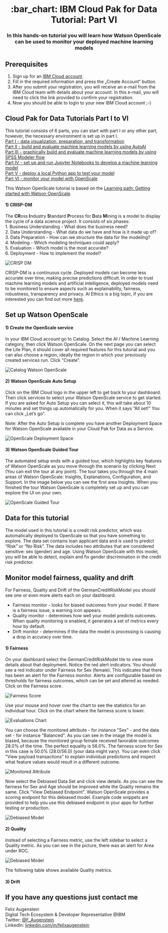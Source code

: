 <h1 align="center" style="border-bottom: none;">:bar_chart: IBM Cloud Pak for Data Tutorial: Part VI</h1>
<h3 align="center">In this hands-on tutorial you will learn how Watson OpenScale can be used to monitor your deployed machine learning models</h3>

## Prerequisites

1. Sign up for an [IBM Cloud account](https://cloud.ibm.com/registration).
2. Fill in the required information and press the „Create Account“ button.
3. After you submit your registration, you will receive an e-mail from the IBM Cloud team with details about your account. In this e-mail, you will need to click the link provided to confirm your registration.
4. Now you should be able to login to your new IBM Cloud account ;-)

## Cloud Pak for Data Tutorials Part I to VI

This tutorial consists of 6 parts, you can start with part I or any other part, however, the necessary environment is set up in part I.<br>
[Part I - data visualization, preparation, and transformation](https://github.com/FelixAugenstein/cloud-pak-for-data-tutorial)<br>
[Part II - build and evaluate machine learning models by using AutoAI](https://github.com/FelixAugenstein/cloud-pak-for-data-tutorial-part-ii)<br>
[Part III - graphically build and evaluate machine learning models by using SPSS Modeler flow](https://github.com/FelixAugenstein/cloud-pak-for-data-tutorial-part-iii)<br>
[Part IV - set up and run Jupyter Notebooks to develop a machine learning model](https://github.com/FelixAugenstein/cloud-pak-for-data-tutorial-part-iv)<br>
[Part V - deploy a local Python app to test your model](https://github.com/FelixAugenstein/cloud-pak-for-data-tutorial-part-v)<br>
[Part VI - monitor your model with OpenScale](https://github.com/FelixAugenstein/cloud-pak-for-data-tutorial-part-vi)

This Watson OpenScale tutorial is based on the [Learning path: Getting started with Watson OpenScale](https://developer.ibm.com/tutorials/getting-started-with-watson-openscale/).

<h4>1) CRISP-DM</h4>
The <b>CR</b>oss <b>I</b>ndustry <b>S</b>tandard <b>P</b>rocess for <b>D</b>ata <b>M</b>ining is a model to display the cycle of a data science project. It consists of six phases:<br />
1. Business Understanding - What does the business need?<br />
2. Data Understanding - What data do we have and how is it made up of?<br />
3. Data Preparation - How can we structure the data for the modeling?<br />
4. Modeling - Which modeling techniques could apply?<br />
5. Evaluation - Which model is the most accurate?<br />
6. Deployment - How to implement the model?<br />

![CRISP DM](readme_images/crisp_dm.png)

CRISP-DM is a continuous cycle. Deployed models can become less accurate over time, making precise predictions difficult. In order to trust machine learning models and artificial intelligence, deployed models need to be monitored to ensure aspects such as explainability, fairness, robustness, transparency and privacy. AI Ethics is a big topic, if you are interested you can find out more [here](https://www.ibm.com/artificial-intelligence/ethics).

## Set up Watson OpenScale

<h4>1) Create the OpenScale service</h4>

In your IBM Cloud account go to Catalog. Select the AI / Machine Learning category, then click Watson OpenScale. On the next page you can select the Lite Plan, it should cover all required features for this tutorial and you can also choose a region, ideally the region in which your previously created services run. Click "Create". 

![Catalog Watson OpenScale](readme_images/catalog_openscale.png)

<h4>2) Watson OpenScale Auto Setup</h4>

Click on the IBM Cloud logo in the upper left to get back to your dashboard. Then click services to select your Watson OpenScale service to get started.
If you are asked for Auto Setup you can select it, this will take about 10 minutes and set things up automatically for you.
When it says “All set!“ You can click „Let’s go“.

Note: After the Auto Setup is complete you have another Deployment Space for Watson OpenScale available in your Cloud Pak for Data as a Service.

![OpenScale Deployment Space](readme_images/openscale_deployment_space.png)

<h4>3) Watson OpenScale Guided Tour</h4>

The automated setup ends with a guided tour, which highlights key features of Watson OpenScale as you move through the scenario by clicking Next (You can exit the tour at any point). The tour takes you through the 4 main areas of Watson OpenScale: Insights, Explanations, Configuration, and Support. In the image below you can see the first area Insights. When you finished the tour Watson OpenScale is completely set up and you can explore the UI on your own. 

![OpenScale Guided Tour](readme_images/guided_tour.png)


## Data for this tutorial

The model used in this tutorial is a credit risk predictor, which was automatically deployed to OpenScale so that you have something to explore. The data set contains loan applicant data and is used to predict “Risk” or “No Risk”. The data includes two attributes that are considered sensitive: sex (gender) and age. Using Watson OpenScale with this model, you will be able to detect, explain and fix gender discrimination in the credit risk predictor.


## Monitor model fairness, quality and drift

For Fairness, Quality and Drift of the GermanCreditRiskModel you should see one or even more alerts each on your dashboard.
- Fairness monitor - looks for biased outcomes from your model. If there is a fairness issue, a warning icon appears.
- Quality monitor -  determines how well your model predicts outcomes. When quality monitoring is enabled, it generates a set of metrics every hour by default.
- Drift monitor - determines if the data the model is processing is causing a drop in accuracy over time.

<h4>1) Fairness</h4>

On your dashboard select the GermanCreditRiskModel tile to view more details about that deployment.
Notice the red alert indicators. You should see a red indicator under Fairness for Sex (female). This indicates that there has been an alert for the Fairness monitor. Alerts are configurable based on thresholds for fairness outcomes, which can be set and altered as needed.
Click on the Fairness score.

![Fairness Score](readme_images/fairness_score.png)

Use your mouse and hover over the chart to see the statistics for an individual hour. Click on the chart where the fairness score is lower.

![Evaluations Chart](readme_images/evaluations_chart.png)

You can choose the monitored attribute - for instance "Sex" - and the data set - for instance "Balanced". As you can see in the image the model is biased, because the monitored group female received favorable outcomes 28.0% of the time. The perfect equality is 56.0%. The fairness score for Sex in this case is 50.0% (28.0/56.0) (your data might vary). You can even click "View payload transactions" to explain individual predictions and inspect what feature values would result in a different outcome.

![Monitored Attribute](readme_images/monitored_attribute.png)

Now select the Debiased Data Set and click view details. As you can see the fairness for Sex and Age should be improved while the Quality remains the same. Click "View Debiased Endpoint". Watson OpenScale provides a scoring endpoint for this debiased model. Example code snippets are provided to help you use this debiased endpoint in your apps for further testing or production.

![Debiased Model](readme_images/debiased_model.png)

<h4>2) Quality</h4>

Instead of selecting a Fairness metric, use the left sidebar to select a Quality metric. As you can see in the picture, there was an alert for Area under ROC. 

![Debiased Model](readme_images/quality_score.png)

The following table shows available Quality metrics.

<h4>3) Drift</h4>

## If you have any questions just contact me
Felix Augenstein<br>
Digital Tech Ecosystem & Developer Representative @IBM<br>
Twitter: [@F_Augenstein](https://twitter.com/F_Augenstein)<br>
LinkedIn: [linkedin.com/in/felixaugenstein](https://www.linkedin.com/in/felixaugenstein/)
